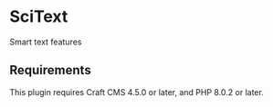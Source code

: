 # SciText

Smart text features

## Requirements

This plugin requires Craft CMS 4.5.0 or later, and PHP 8.0.2 or later.

